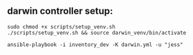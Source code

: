 ## darwin controller setup:

```
sudo chmod +x scripts/setup_venv.sh
./scripts/setup_venv.sh && source darwin_venv/bin/activate
```

```
ansible-playbook -i inventory_dev -K darwin.yml -u "jess"
```

